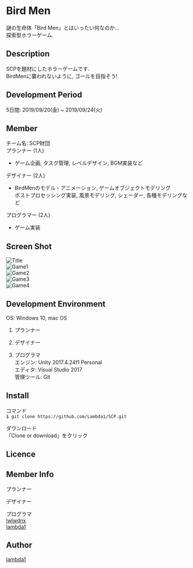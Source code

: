 Bird Men
====
謎の生命体「Bird Men」とはいったい何なのか...  
探索型ホラーゲーム.  

## Description
SCPを題材にしたホラーゲームです.  
BirdMenに襲われないように, ゴールを目指そう!  

## Development Period  
5日間: 2019/09/20(金) ~ 2019/09/24(火)  

## Member  
チーム名: SCP財団  
プランナー (1人)  
 - ゲーム企画, タスク管理, レベルデザイン, BGM実装など  
  
デザイナー (2人)  
 - BirdMenのモデル・アニメーション, ゲームオブジェクトモデリング  
 ポストプロセッシング実装, 風景モデリング, シェーダー, 各種モデリングなど  
  
プログラマー (2人)  
 - ゲーム実装

## Screen Shot  
![Title](https://github.com/lambda1/SCP/blob/master/readme_picture/start.png)  
![Game1](https://github.com/lambda1/SCP/blob/master/readme_picture/game1.png)  
![Game2](https://github.com/lambda1/SCP/blob/master/readme_picture/game2.png)  
![Game3](https://github.com/lambda1/SCP/blob/master/readme_picture/game3.png)  
![Game4](https://github.com/lambda1/SCP/blob/master/readme_picture/game4.png)  

## Development Environment  
OS: Windows 10, mac OS  
  
1. プランナー   

2. デザイナー  
  
3. プログラマ  
エンジン: Unity 2017.4.24f1 Personal  
エディタ: Visual Studio 2017  
管理ツール: Git  

## Install  
コマンド  
`$ git clone https://github.com/Lambda1/SCP.git`  
  
ダウンロード  
「Clone or download」をクリック  
  
## Licence

## Member Info  
プランナー  
  
デザイナー  
  
プログラマ  
[lwlwdnx](https://github.com/lwlwdnx/)  
[lambda1](https://github.com/lambda1/)  

## Author
[lambda1](https://github.com/lambda1)
